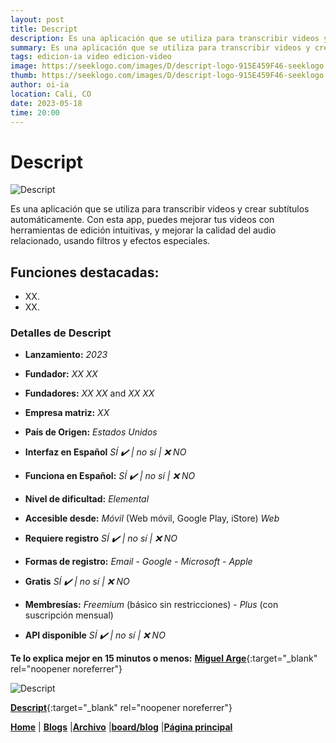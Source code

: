 ```yaml
---
layout: post
title: Descript
description: Es una aplicación que se utiliza para transcribir videos y crear subtítulos automáticamente. Con esta app, puedes mejorar tus videos con herramientas de edición intuitivas, y mejorar la calidad del audio relacionado, usando filtros y efectos especiales.
summary: Es una aplicación que se utiliza para transcribir videos y crear subtítulos automáticamente. Con esta app, puedes mejorar tus videos con herramientas de edición intuitivas, y mejorar la calidad del audio relacionado, usando filtros y efectos especiales.
tags: edicion-ia video edicion-video 
image: https://seeklogo.com/images/D/descript-logo-915E459F46-seeklogo.com.png
thumb: https://seeklogo.com/images/D/descript-logo-915E459F46-seeklogo.com.png
author: oi-ia
location: Cali, CO
date: 2023-05-18
time: 20:00
---
```


# Descript

![Descript](https://seeklogo.com/images/D/descript-logo-915E459F46-seeklogo.com.png)

Es una aplicación que se utiliza para transcribir videos y crear subtítulos automáticamente. Con esta app, puedes mejorar tus videos con herramientas de edición intuitivas, y mejorar la calidad del audio relacionado, usando filtros y efectos especiales.

## Funciones destacadas:

- XX.
- XX.

### Detalles de Descript

- **Lanzamiento:**
  _2023_

- **Fundador:**
  _XX XX_
- **Fundadores:**
  _XX XX_ and _XX XX_

- **Empresa matriz:**
  _XX_

- **País de Origen:**
  _Estados Unidos_

- **Interfaz en Español**
  _SÍ ✔️ | no_
  _sí | ❌ NO_

- **Funciona en Español:**
  _SÍ ✔️ | no_
  _sí | ❌ NO_

- **Nivel de dificultad:**
  _Elemental_

- **Accesible desde:**
  _Móvil_ (Web móvil, Google Play, iStore)
  _Web_

- **Requiere registro**
  _SÍ ✔️ | no_
  _sí | ❌ NO_

- **Formas de registro:**
  _Email_ - _Google_ - _Microsoft_ - _Apple_

- **Gratis**
  _SÍ ✔️ | no_
  _sí | ❌ NO_

- **Membresías:**
  _Freemium_ (básico sin restricciones) - _Plus_ (con suscripción mensual)

- **API disponible**
  _SÍ ✔️ | no_
  _sí | ❌ NO_

**Te lo explica mejor en 15 minutos o menos:**
[**Miguel Arge**](https://www.youtube.com/watch?v=raYLX3lXFKc){:target="\_blank" rel="noopener noreferrer"}

![Descript](https://seeklogo.com/images/D/descript-logo-915E459F46-seeklogo.com.png)

[**Descript**](https://www.descript.com/){:target="\_blank" rel="noopener noreferrer"}

[**Home**](https://lucfreelance.github.io/board/) | [**Blogs**](https://oportunidadesilimitadas.com/blogs/_site/index.html) |[**Archivo**](https://lucfreelance.github.io/board/archive/) |[**board/blog**](https://lucfreelance.github.io/board/blog/) |[**Página principal**](https://oportunidadesilimitadas.com)
